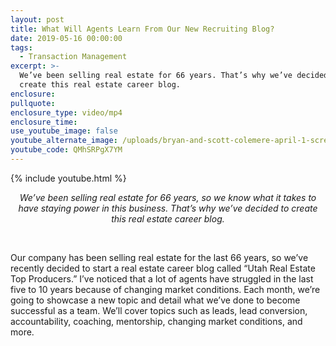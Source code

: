```yaml
---
layout: post
title: What Will Agents Learn From Our New Recruiting Blog?
date: 2019-05-16 00:00:00
tags:
  - Transaction Management
excerpt: >-
  We’ve been selling real estate for 66 years. That’s why we’ve decided to
  create this real estate career blog.
enclosure:
pullquote:
enclosure_type: video/mp4
enclosure_time:
use_youtube_image: false
youtube_alternate_image: /uploads/bryan-and-scott-colemere-april-1-screen-shot-np.jpg
youtube_code: QMhSRPgX7YM
---
```


{% include youtube.html %}

<center><em>We&rsquo;ve been selling real estate for 66 years, so we know what it takes to have staying power in this business. That&rsquo;s why we&rsquo;ve decided to create this real estate career blog.</em></center>

&nbsp;

Our company has been selling real estate for the last 66 years, so we’ve recently decided to start a real estate career blog called “Utah Real Estate Top Producers.” I’ve noticed that a lot of agents have struggled in the last five to 10 years because of changing market conditions. Each month, we’re going to showcase a new topic and detail what we’ve done to become successful as a team. We’ll cover topics such as leads, lead conversion, accountability, coaching, mentorship, changing market conditions, and more.